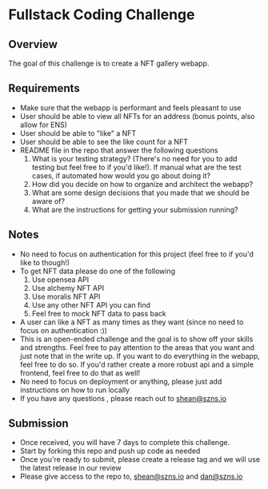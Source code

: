 # Fullstack Coding Challenge

## Overview ##
The goal of this challenge is to create a NFT gallery webapp.

## Requirements ##
- Make sure that the webapp is performant and feels pleasant to use
- User should be able to view all NFTs for an address (bonus points, also allow for ENS)
- User should be able to "like" a NFT
- User should be able to see the like count for a NFT
- README file in the repo that answer the following questions
  1. What is your testing strategy? (There's no need for you to add testing but feel free to if you'd like!). If manual what are the test cases, if automated how would you go about doing it?
  2. How did you decide on how to organize and architect the webapp?
  3. What are some design decisions that you made that we should be aware of?
  4. What are the instructions for getting your submission running?

## Notes ##
- No need to focus on authentication for this project (feel free to if you'd like to though!)
- To get NFT data please do one of the following
  1. Use opensea API
  2. Use alchemy NFT API
  3. Use moralis NFT API
  4. Use any other NFT API you can find
  5. Feel free to mock NFT data to pass back
- A user can like a NFT as many times as they want (since no need to focus on authentication :))
- This is an open-ended challenge and the goal is to show off your skills and strengths. Feel free to pay attention to the areas that you want and just note that in the write up. If you want to do everything in the webapp, feel free to do so. If you'd rather create a more robust api and a simple frontend, feel free to do that as well!
- No need to focus on deployment or anything, please just add instructions on how to run locally
- If you have any questions , please reach out to shean@szns.io

## Submission ##
- Once received, you will have 7 days to complete this challenge.
- Start by forking this repo and push up code as needed
- Once you're ready to submit, please create a release tag and we will use the latest release in our review
- Please give access to the repo to, shean@szns.io and dan@szns.io
